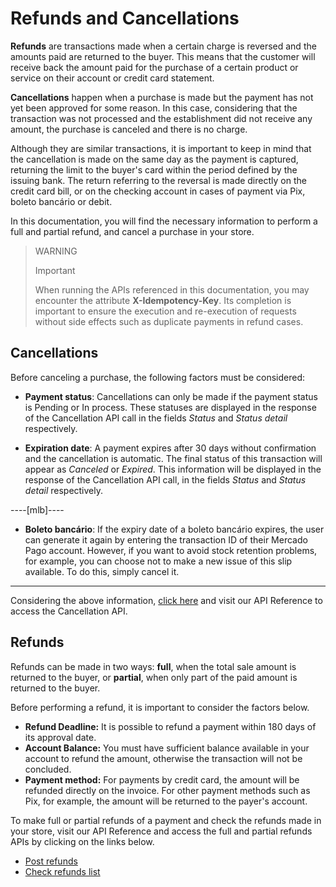 # Refunds and Cancellations

**Refunds** are transactions made when a certain charge is reversed and the amounts paid are returned to the buyer. This means that the customer will receive back the amount paid for the purchase of a certain product or service on their account or credit card statement.

**Cancellations** happen when a purchase is made but the payment has not yet been approved for some reason. In this case, considering that the transaction was not processed and the establishment did not receive any amount, the purchase is canceled and there is no charge.

Although they are similar transactions, it is important to keep in mind that the cancellation is made on the same day as the payment is captured, returning the limit to the buyer's card within the period defined by the issuing bank. The return referring to the reversal is made directly on the credit card bill, or on the checking account in cases of payment via Pix, boleto bancário or debit.

In this documentation, you will find the necessary information to perform a full and partial refund, and cancel a purchase in your store.


> WARNING
>
> Important
>
> When running the APIs referenced in this documentation, you may encounter the attribute **X-Idempotency-Key**. Its completion is important to ensure the execution and re-execution of requests without side effects such as duplicate payments in refund cases.

## Cancellations

Before canceling a purchase, the following factors must be considered: 

- **Payment status**: Cancellations can only be made if the payment status is Pending or In process. These statuses are displayed in the response of the Cancellation API call in the fields *Status* and *Status detail* respectively.

- **Expiration date**: A payment expires after 30 days without confirmation and the cancellation is automatic. The final status of this transaction will appear as *Canceled* or *Expired*. This information will be displayed in the response of the Cancellation API call, in the fields *Status* and *Status detail* respectively.

----[mlb]----
- **Boleto bancário**: If the expiry date of a boleto bancário expires, the user can generate it again by entering the transaction ID of their Mercado Pago account. However, if you want to avoid stock retention problems, for example, you can choose not to make a new issue of this slip available. To do this, simply cancel it.

------------

Considering the above information, [click here](https://www.mercadopago[FAKER][URL][DOMAIN]/developers/en/reference/chargebacks/_payments_payment_id/put) and visit our API Reference to access the Cancellation API.

## Refunds

Refunds can be made in two ways: **full**, when the total sale amount is returned to the buyer, or **partial**, when only part of the paid amount is returned to the buyer.

Before performing a refund, it is important to consider the factors below.

* **Refund Deadline:** It is possible to refund a payment within 180 days of its approval date.
* **Account Balance:** You must have sufficient balance available in your account to refund the amount, otherwise the transaction will not be concluded.
* **Payment method:** For payments by credit card, the amount will be refunded directly on the invoice. For other payment methods such as Pix, for example, the amount will be returned to the payer's account.

To make full or partial refunds of a payment and check the refunds made in your store, visit our API Reference and access the full and partial refunds APIs by clicking on the links below.

- [Post refunds](https://www.mercadopago[FAKER][URL][DOMAIN]/developers/en/reference/chargebacks/_payments_id_refunds/post)
- [Check refunds list](https://www.mercadopago[FAKER][URL][DOMAIN]/developers/en/reference/chargebacks/_payments_id_refunds/get)